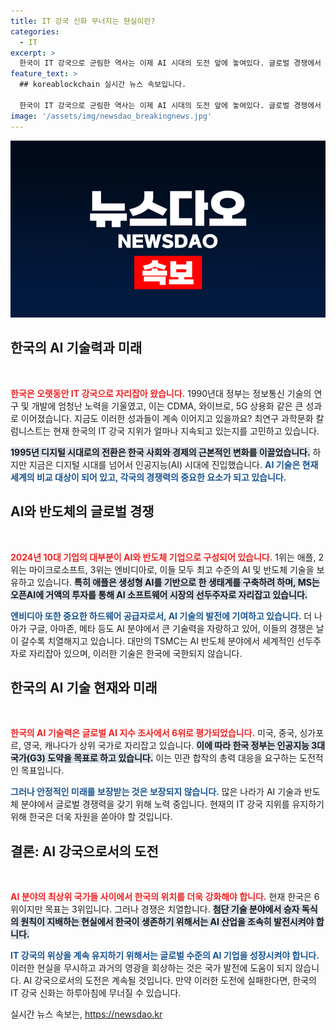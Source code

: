```yaml
---
title: IT 강국 신화 무너지는 현실이란?
categories:
  - IT
excerpt: >
  한국이 IT 강국으로 군림한 역사는 이제 AI 시대의 도전 앞에 놓여있다. 글로벌 경쟁에서 AI 기술력을 제고하지 않으면, 30년간 쌓아온 디지털 강국의 신화가 무너질 위험이 크다. 정부는 AI G3 도약을 선언했지만, 경쟁의 승자는 과연 누가 될까요?
feature_text: >
  ## koreablockchain 실시간 뉴스 속보입니다.

  한국이 IT 강국으로 군림한 역사는 이제 AI 시대의 도전 앞에 놓여있다. 글로벌 경쟁에서 AI 기술력을 제고하지 않으면, 30년간 쌓아온 디지털 강국의 신화가 무너질 위험이 크다. 정부는 AI G3 도약을 선언했지만, 경쟁의 승자는 과연 누가 될까요?
image: '/assets/img/newsdao_breakingnews.jpg'
---
```


<p><img src="/assets/img/newsdao_breakingnews.jpg" alt="koreablockchain 속보" /></p>

<h2 data-ke-size="size26"> 한국의 AI 기술력과 미래</h2>

<p data-ke-size="size16">&nbsp;</p>

<p><b><span style="color: #ee2323;">한국은 오랫동안 IT 강국으로 자리잡아 왔습니다.</span></b> 1990년대 정부는 정보통신 기술의 연구 및 개발에 엄청난 노력을 기울였고, 이는 CDMA, 와이브로, 5G 상용화 같은 큰 성과로 이어졌습니다. 지금도 이러한 성과들이 계속 이어지고 있을까요? 최연구 과학문화 칼럼니스트는 현재 한국의 IT 강국 지위가 얼마나 지속되고 있는지를 고민하고 있습니다.</p>

<p><b><span style="background-color: #21538527;">1995년 디지털 시대로의 전환은 한국 사회와 경제의 근본적인 변화를 이끌었습니다.</span></b> 하지만 지금은 디지털 시대를 넘어서 인공지능(AI) 시대에 진입했습니다. <b><span style="color: #1a5490;">AI 기술은 현재 세계의 비교 대상이 되어 있고, 각국의 경쟁력의 중요한 요소가 되고 있습니다.</span></b></p>

<h2 data-ke-size="size26">AI와 반도체의 글로벌 경쟁</h2>

<p data-ke-size="size16">&nbsp;</p>

<p><b><span style="color: #ee2323;">2024년 10대 기업의 대부분이 AI와 반도체 기업으로 구성되어 있습니다.</span></b> 1위는 애플, 2위는 마이크로소프트, 3위는 엔비디아로, 이들 모두 최고 수준의 AI 및 반도체 기술을 보유하고 있습니다. <b><span style="background-color: #21538527;">특히 애플은 생성형 AI를 기반으로 한 생태계를 구축하려 하며, MS는 오픈AI에 거액의 투자를 통해 AI 소프트웨어 시장의 선두주자로 자리잡고 있습니다.</span></b></p>

<p><b><span style="color: #1a5490;">엔비디아 또한 중요한 하드웨어 공급자로서, AI 기술의 발전에 기여하고 있습니다.</span></b> 더 나아가 구글, 아마존, 메타 등도 AI 분야에서 큰 기술력을 자랑하고 있어, 이들의 경쟁은 날이 갈수록 치열해지고 있습니다. 대만의 TSMC는 AI 반도체 분야에서 세계적인 선두주자로 자리잡아 있으며, 이러한 기술은 한국에 국한되지 않습니다.</p>

<h2 data-ke-size="size26">한국의 AI 기술 현재와 미래</h2>

<p data-ke-size="size16">&nbsp;</p>

<p><b><span style="color: #ee2323;">한국의 AI 기술력은 글로벌 AI 지수 조사에서 6위로 평가되었습니다.</span></b> 미국, 중국, 싱가포르, 영국, 캐나다가 상위 국가로 자리잡고 있습니다. <b><span style="background-color: #21538527;">이에 따라 한국 정부는 인공지능 3대 국가(G3) 도약을 목표로 하고 있습니다.</span></b> 이는 민관 합작의 총력 대응을 요구하는 도전적인 목표입니다. </p>

<p><b><span style="color: #1a5490;">그러나 안정적인 미래를 보장받는 것은 보장되지 않습니다.</span></b> 많은 나라가 AI 기술과 반도체 분야에서 글로벌 경쟁력을 갖기 위해 노력 중입니다. 현재의 IT 강국 지위를 유지하기 위해 한국은 더욱 자원을 쏟아야 할 것입니다.</p>

<h2 data-ke-size="size26">결론: AI 강국으로서의 도전</h2>

<p data-ke-size="size16">&nbsp;</p>

<p><b><span style="color: #ee2323;">AI 분야의 최상위 국가들 사이에서 한국의 위치를 더욱 강화해야 합니다.</span></b> 현재 한국은 6위이지만 목표는 3위입니다. 그러나 경쟁은 치열합니다. <b><span style="background-color: #21538527;">첨단 기술 분야에서 승자 독식의 원칙이 지배하는 현실에서 한국이 생존하기 위해서는 AI 산업을 조속히 발전시켜야 합니다.</span></b></p>

<p><b><span style="color: #1a5490;">IT 강국의 위상을 계속 유지하기 위해서는 글로벌 수준의 AI 기업을 성장시켜야 합니다.</span></b> 이러한 현실을 무시하고 과거의 영광을 회상하는 것은 국가 발전에 도움이 되지 않습니다. AI 강국으로서의 도전은 계속될 것입니다. 만약 이러한 도전에 실패한다면, 한국의 IT 강국 신화는 하루아침에 무너질 수 있습니다. </p>
실시간 뉴스 속보는, <a href="https://newsdao.kr" rel="dofollow">https://newsdao.kr</a>


